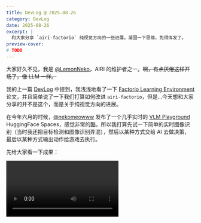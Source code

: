 ```yaml
---
title: DevLog @ 2025.08.26
category: DevLog
date: 2025-08-26
excerpt: |
  和大家分享 `airi-factorio` 纯视觉方向的一些进展，凝固一下思维，免得挥发了。
preview-cover:
# TODO
---
```


大家好久不见，我是 [@LemonNeko](https://github.com/LemonNekoGH)，AIRI 的维护者之一。~~啊，有点厌倦这样开场了，像 LLM 一样。~~

我的上一篇 [DevLog](../DevLog-2025.07.18/index.md) 中提到，我浅浅地看了一下 [Factorio Learning Environment](https://arxiv.org/abs/2503.09617) 论文，并且简单说了一下我们打算如何改进 `airi-factorio`，但是...今天想和大家分享的并不是这个，而是关于纯视觉方向的进展。

在今年六月的时候，[@nekomeowww](https://github.com/nekomeowww) 发布了一个几乎实时的 [VLM Playground](https://huggingface.co/spaces/moeru-ai/smolvlm-realtime-webgpu-vue) HuggingFace Spaces，感觉非常的酷，所以我打算先试一下简单的实时图像识别（当时我还把目标检测和图像识别弄混），然后以某种方式交给 AI 去做决策，最后以某种方式输出动作给游戏去执行。

先给大家看一下成果：

<video src="./assets/airi-factorio-yolo-v0-playground-vnc.mp4" controls />

视频中，我在网页里连接了 VNC 来游玩 Factorio，右侧的是目标检测的结果，几乎是实时的，我也部署到 [HuggingFace Space](https://huggingface.co/spaces/proj-airi/factorio-yolo-v0-playground) 了，欢迎来玩。

那，我是怎么做到的呢？

## 把 Factorio 客户端装进 Docker 里

为了能让 AI 看到游戏画面，我们需要确保 Factorio 运行在可控的环境中，不会受我们的窗口大小、位置等影响，同时，我们也会希望这套环境是可以开箱即用的，所以，我选择把 Factorio 装进 Docker 里。

Factorio 官方提供了 [Docker 镜像](https://hub.docker.com/r/factoriotools/factorio)，但是那是纯服务端，如果想要让 AI 看到画面，让 AI 来控制游戏，我们需要一个客户端，但是没有找到现成的 Docker 镜像（而且 Factorio 的许可协议不允许这样分发客户端），我们需要自己打包了（而且我们也依然不能分发我们打包的客户端镜像，只能分享 Dockerfile 了）。

那把 Factorio 客户端~~这头大象~~装进~~名为~~ Docker ~~的冰箱~~里，一共分几步？

1. 下载 Factorio 客户端：当然，它是主角。
2. 准备一个虚拟显示器：具有图形界面的应用需要一个显示器才能显示画面嘛。
3. 准备 VNC 服务：它可以读取到虚拟显示器的内容，把画面传给外部的 VNC 客户端，同时把用户的输入传给游戏。

好像漏了什么？啊，音频？什么音频？不存在的，现在的 AI 还不会听声音，我们先忽略。

### 下载 Factorio 客户端

Factorio 官方网站中可以直接点击下载，但是需要手动操作登录，这不方便构建自动化流程，所以，我找了一个下载脚本 [factorio-dl](https://github.com/moviuro/factorio-dl/) 这是一个非常复杂的 shell 脚本，给它提供用户名，密码和要下载的版本，它就会自动根据系统架构下载对应的客户端。

### 准备一个虚拟显示器

这一步稍微复杂一点，但是它没有像安装一整个桌面环境那么复杂，我也是这时候才知道图形界面程序可以不需要桌面环境，不需要窗口管理器，只要一个最简单的 X 环境和一个显示服务器就可以了。

非常简单：

```bash
sudo apt install -y xvfb x11-apps mesa-utils
```

其中：

- `xvfb` 是一个虚拟的帧缓冲器和 X 服务器。
- `x11-apps` 是一些 X 相关的工具，安装它的时候会同时安装 X 环境。
- `mesa-utils` 是一些 Mesa 相关的工具，Mesa 是 OpenGL 的软件实现，它提供了一些工具来帮助我们测试和调试 OpenGL 程序。

### 准备 VNC 服务

VNC 是 Virtual Network Computing 的缩写，它是一个远程桌面协议，可以让我们在远程控制另一台计算机，就像我们直接坐在那台计算机前面一样。

```bash
sudo apt install -y x11vnc
```

有了这些，我们就可以在 Docker 中运行 Factorio 客户端，用 VNC 来控制它了。

但是这还不够，我的目标是在浏览器中游玩并实时进行目标检测的推理，然而浏览器里只能用 HTTP 协议，所以我们需要用 `websockify` 这样的工具来将 VNC 协议转换为 HTTP 协议，同时，为了方便 Debug，我们还需要一个 Web 界面来显示 VNC 的画面，所以我们还需要安装 `novnc`。

```bash
sudo apt install -y websockify novnc
```

好，这样一来 Docker 镜像就准备好了，可以在这里看完整的 [Dockerfile](https://github.com/moeru-ai/airi-factorio/blob/a6bf243f14cbc0d765ff7ed13389bca33c1fdfa2/docker/Dockerfile) 和[使用说明](https://github.com/moeru-ai/airi-factorio/tree/ba46a4e47b31187dd064b06314b595b551ed3411/apps/factorio-yolo-v0-playground)。

## 训练目标检测模型

为了快速验证，我直接用 YOLO11n 的预训练模型作为基础来训练我们的目标检测模型。

### 准备数据集

我是这样收集数据集的：

1. 使用 [`surface.create_entity`](https://lua-api.factorio.com/latest/classes/LuaSurface.html#create_entity) 函数来在场景中随机位置放置机器，和机器的选择框（selection_box）大小和位置。
2. 使用 [`game.take_screenshot`](https://lua-api.factorio.com/latest/classes/LuaGameScript.html#take_screenshot) 以各种缩放比例和光照条件（daytime）来截屏。
3. 根据选择框生成标注数据并使用 [`helpers.write_file`](https://lua-api.factorio.com/latest/classes/LuaHelpers.html#write_file) 来保存到文件里。

我的收集脚本在[这里](https://github.com/moeru-ai/airi-factorio/blob/ba46a4e47b31187dd064b06314b595b551ed3411/packages/factorio-rcon-snippets-for-node/src/factorio_yolo_dataset_collector_v0.ts)，它使用 `typescript-to-lua` 来把 TypeScript 编译成 Lua，然后使用 RCON 来传递给 Factorio 执行。

在脚本中，我收集了三个型号的组装机和传送带，每个机器收集了 20 张图片，每张图片 1280x1280 分辨率，没有包含 UI。

哦还有，为了能更好的 Debug 我的收集脚本，我开发了一个 [VSCode 插件](https://github.com/moeru-ai/airi-factorio/blob/ba46a4e47b31187dd064b06314b595b551ed3411/packages/vscode-factorio-rcon-evaluator/README.md)，它提供了一个 CodeLens 操作，可以一键编译并执行我的脚本。

图片和标注数据都收集好后，我们需要按 [YOLO 官方的格式](https://docs.ultralytics.com/datasets/detect/) 来组织数据集，然后可以传到 [Ultralytics Hub](https://www.ultralytics.com/hub) 上来看看效果：

![Ultralytics Hub](./assets/factorio-ultralytics-hub-preview.jpg)

是不是看上去还行？那我们开始训练吧！

### 训练模型

由于我刚入门，所以我直接从 [Get Started](https://docs.ultralytics.com/tasks/detect/) 开始，抄来了这几行代码：

```python
from ultralytics import YOLO

model = YOLO("yolo11n.pt")
model.train(data="./dataset/detect.yaml", epochs=100, imgsz=640, device="mps")
model.export(format="onnx")
```

以 640x640 的分辨率，使用 MPS 设备（在 macOS 上，使用 MPS 设备可以获得更好的性能），训练了 100 个 epoch，每个 epoch 有 5 个 batch，大概在 70 epoch 时达到最佳效果，导出了 ONNX 模型。训练耗时大约 8 分钟，模型大小约为 10MB。

可以在 [这里](https://github.com/moeru-ai/airi-factorio/blob/ba46a4e47b31187dd064b06314b595b551ed3411/apps/factorio-yolo-v0-playground) 看到数据集、训练代码和导出的 ONNX 模型。

## 进行推理

现在可以把以上两个零件组装起来了，我用了:

1. `@novnc/novnc` 来在浏览器中显示 VNC 画面，同时把画布的数据拿出来喂给模型。
2. `onnxruntime-web` 来在浏览器中进行推理，它提供了 WebGPU 的支持，可以利用 GPU 的性能。

一开始，推理速度非常慢，大概 400ms 左右，而且会卡死 UI，连 VNC 都没法好好显示了，我临时学了点 WebWorker 的使用方法，把推理和显示分开，才解决了这个问题，并且我发现我并没有真的启用 WebGPU，所以速度还是慢。

```typescript
ort.InferenceSession.create(model, { executionProviders: ['webgpu', 'wasm'] })
```

要写清楚允许使用 WebGPU 和 WASM 两种执行方式，这样可以在 WebGPU 不可用时，自动切换到 WASM 执行。

在启用 WebGPU 之后，推理速度提升到了 80ms 左右，我还是嫌慢，但是我又不知道该怎么继续优化下去了，这时候 Cursor 和我说：「你在像素颜色值归一化的时候，一直在除以 255，你应该先把 `1/255` 算出来，然后直接乘以这个值，这样就可以避免除法了」。

嗯？等一下，原来除法比乘法慢吗？果然跳过的计算机科学课还是得补回来。

按照 Cursor 的建议，我改了下代码，推理速度提升到了 20ms 左右，体验已经非常不错了。

我们刚刚跳过了处理模型输出的部分，现在我们来看看怎么处理模型输出。

### 处理模型输出

模型输出了一个 84000 个元素的数组，和 `dims` 为 `[1, 10, 8400]` 的数组，这意味着 84000 个元素是以 10 个为一组的，每组有边界框的中心 x 和 y 坐标、边界框的宽高、6 个类别分别的置信度，一共 8400 组结果。

在以置信度 0.6 为阈值过滤掉置信度低的边界框后，我们还需要使用 IOU 作为 NMS 手段，来过滤掉重叠的边界框。

关于 IOU 和 NMS，可以参考[这篇文章](https://medium.com/@jesse419419/understanding-iou-and-nms-by-a-j-dcebaad60652)。简单来说，就是把两个框的面积加起来，再减去它们的重叠面积，得到实际占用面积，然后用重叠面积除以实际占用面积，得到 IOU。

我使用了一个非常简单的 NMS 实现，它把所有边界框按置信度排序，然后从高到低遍历，如果一个边界框的 IOU 大于 0.7，就认为它们是同一个物体，就把它过滤掉。

```typescript
function nms(boxes: Box[], iouThreshold: number): Box[] {
  // 1. Filter by confidence and sort in descending order
  const candidates = boxes
    .filter(box => box.confidence > 0.6)
    .sort((a, b) => b.confidence - a.confidence)

  const result: Box[] = []

  while (candidates.length > 0) {
    // 2. Pick the box with the highest confidence
    const bestCandidate = candidates.shift()!
    result.push(bestCandidate)

    // 3. Compare with remaining boxes and remove ones with high IOU
    for (let i = candidates.length - 1; i >= 0; i--) {
      // The iou() function needs to be implemented separately, as described in the article.
      if (iou(bestCandidate, candidates[i]) > iouThreshold) {
        candidates.splice(i, 1)
      }
    }
  }

  return result
}
```

可以在[这里](https://github.com/moeru-ai/airi-factorio/tree/ba46a4e47b31187dd064b06314b595b551ed3411/apps/factorio-yolo-v0-playground)看整个 Playground 的源代码。

### 发现的问题

在这么实践下来，我发现了几个问题：

1. 无法识别非正方形图片：一旦遇到非正方形图片，模型输出的所有结果的置信度都会非常低，甚至为 0。
2. 模型可以区分一级组装机和二级组装机，但是它会把箱子等方形物体也识别为组装机。
3. 实际游戏中，机器贴图上往往会叠加一些状态标志，比如电力、现在的配方、使用的插件等，这些标志会干扰模型的识别。

## 最后

到了这里，就是我这个月来的成果了，收获颇丰啊，非常感谢 [@nekomeowww](https://github.com/nekomeowww) 和 [@dsh0416](https://github.com/dsh0416) 对我的帮助。接下来我该想办法提升一下模型性能，然后以某种方式让 AI 来控制游戏了。
